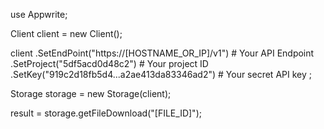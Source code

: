 use Appwrite;

Client client = new Client();

client
  .SetEndPoint("https://[HOSTNAME_OR_IP]/v1") # Your API Endpoint
  .SetProject("5df5acd0d48c2") # Your project ID
  .SetKey("919c2d18fb5d4...a2ae413da83346ad2") # Your secret API key
;

Storage storage = new Storage(client);

result = storage.getFileDownload("[FILE_ID]");
